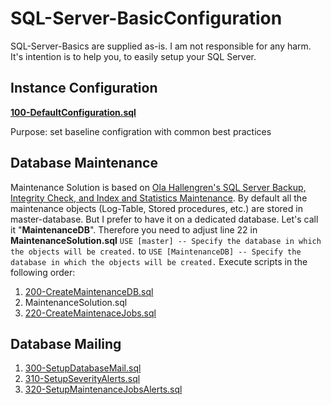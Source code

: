 # SQL-Server-BasicConfiguration

SQL-Server-Basics are supplied as-is. I am not responsible for any harm. It's intention is to help you, to easily setup your SQL Server.

## Instance Configuration

[**100-DefaultConfiguration.sql**](100-DefaultConfiguration.sql)

Purpose: set baseline configration with common best practices


## Database Maintenance
Maintenance Solution is based on [Ola Hallengren's SQL Server Backup, Integrity Check, and Index and Statistics Maintenance](https://ola.hallengren.com/).
By default all the maintenance objects (Log-Table, Stored procedures, etc.) are stored in master-database. But I prefer to have it on a dedicated database. Let's call it "**MaintenanceDB**". Therefore you need to adjust line 22 in **MaintenanceSolution.sql** `USE [master] -- Specify the database in which the objects will be created.` to `USE [MaintenanceDB] -- Specify the database in which the objects will be created.`
Execute scripts in the following order:

1. [200-CreateMaintenanceDB.sql](200-CreateMaintenanceDB.sql)
2. MaintenanceSolution.sql
3. [220-CreateMaintenaceJobs.sql](220-CreateMaintenaceJobs.sql)

## Database Mailing

1. [300-SetupDatabaseMail.sql](300-SetupDatabaseMail.sql)
2. [310-SetupSeverityAlerts.sql](310-SetupSeverityAlerts.sql)
3. [320-SetupMaintenanceJobsAlerts.sql](320-SetupMaintenanceJobsAlerts.sql)

